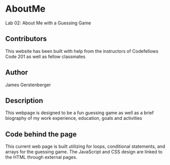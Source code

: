 # AboutMe

Lab 02: About Me with a Guessing Game

## Contributors

This website has been built with help from the instructors of Codefellows Code 201 as well as fellow classmates

## Author

James Gerstenberger

## Description

This webpage is designed to be a fun guessing game as well as a brief biography of my work experience, education, goals and activities

## Code behind the page

This current web page is built utilizing for loops, conditional statements, and arrays for the guessing game. The JavaScript and CSS design are linked to the HTML through external pages.
